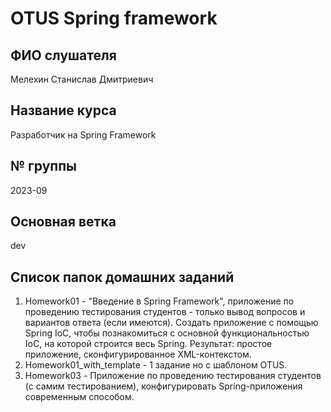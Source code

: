 # OTUS Spring framework 

## ФИО слушателя
Мелехин Станислав Дмитриевич

## Название курса
Разработчик на Spring Framework

## № группы
2023-09

## Основная ветка
dev

## Список папок домашних заданий
1. Homework01 - "Введение в Spring Framework", приложение по проведению тестирования студентов - только вывод вопросов и вариантов ответа (если имеются). Создать приложение с помощью Spring IoC, чтобы познакомиться с основной функциональностью IoC, на которой строится весь Spring.
   Результат: простое приложение, сконфигурированное XML-контекстом.
2. Homework01_with_template - 1 задание но с шаблоном OTUS.
3. Homework03 - Приложение по проведению тестирования студентов (с самим тестированием), конфигурировать Spring-приложения современным способом.